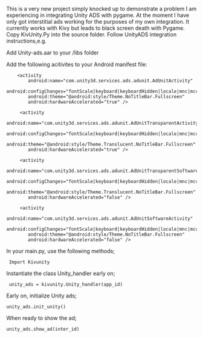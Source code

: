 This is a very new project simply knocked up to demonstrate a problem I am experiencing in integrating Unity ADS with pygame. 
At the moment I have only got interstitial ads working for the purposes of my own integration.
It currently works with Kivy but leads to black screen death with Pygame.
Copy KivUnity.Py into the source folder. Follow UnityADS integration instructions,e.g.

Add Unity-ads.aar to your /libs folder

Add the following acitivites to your Android manifest file:

        <activity
            android:name="com.unity3d.services.ads.adunit.AdUnitActivity"
            android:configChanges="fontScale|keyboard|keyboardHidden|locale|mnc|mcc|navigation|orientation|screenLayout|screenSize|smallestScreenSize|uiMode|touchscreen"
            android:theme="@android:style/Theme.NoTitleBar.Fullscreen"
            android:hardwareAccelerated="true" />

         <activity
            android:name="com.unity3d.services.ads.adunit.AdUnitTransparentActivity"
            android:configChanges="fontScale|keyboard|keyboardHidden|locale|mnc|mcc|navigation|orientation|screenLayout|screenSize|smallestScreenSize|uiMode|touchscreen"
            android:theme="@android:style/Theme.Translucent.NoTitleBar.Fullscreen"
            android:hardwareAccelerated="true" />

         <activity
            android:name="com.unity3d.services.ads.adunit.AdUnitTransparentSoftwareActivity"
            android:configChanges="fontScale|keyboard|keyboardHidden|locale|mnc|mcc|navigation|orientation|screenLayout|screenSize|smallestScreenSize|uiMode|touchscreen"
            android:theme="@android:style/Theme.Translucent.NoTitleBar.Fullscreen"
            android:hardwareAccelerated="false" />

         <activity
            android:name="com.unity3d.services.ads.adunit.AdUnitSoftwareActivity"
            android:configChanges="fontScale|keyboard|keyboardHidden|locale|mnc|mcc|navigation|orientation|screenLayout|screenSize|smallestScreenSize|uiMode|touchscreen"
            android:theme="@android:style/Theme.NoTitleBar.Fullscreen"
            android:hardwareAccelerated="false" />

In your main.py, use the following methods;

     Import Kivunity

Instantiate the class Unity_handler early on; 

     unity_ads = kivunity.Unity_handler(app_id)

Early on, initialize Unity ads; 

    unity_ads.init_unity()

When ready to show the ad; 

    unity_ads.show_ad(inter_id) 


